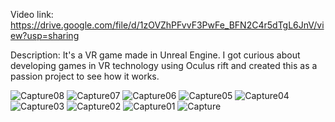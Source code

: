 Video link:
https://drive.google.com/file/d/1zOVZhPFvvF3PwFe_BFN2C4r5dTgL6JnV/view?usp=sharing

Description:
It's a VR game made in Unreal Engine. 
I got curious about developing games in VR technology using Oculus rift and created this as a passion project to see how it works.

![Capture08](https://github.com/user-attachments/assets/5f1181e6-5fe7-4056-90ca-c88590504ff7)
![Capture07](https://github.com/user-attachments/assets/4753aef8-0fdf-4348-9443-c18b1cb4273d)
![Capture06](https://github.com/user-attachments/assets/b3d0d9ad-59eb-4066-84ed-332a5970a0b2)
![Capture05](https://github.com/user-attachments/assets/2453de0f-00b5-4855-8fb8-930fcebe369a)
![Capture04](https://github.com/user-attachments/assets/ed50ce7c-b007-4e9c-ae86-08311c987c32)
![Capture03](https://github.com/user-attachments/assets/9754365d-31fa-4da1-ac09-dee83b782ee8)
![Capture02](https://github.com/user-attachments/assets/f10ec42a-8891-44df-a79a-608c288a35de)
![Capture01](https://github.com/user-attachments/assets/2e9754b5-1c39-481e-be99-3de06c478dd8)
![Capture](https://github.com/user-attachments/assets/1699fe75-a157-4c5b-812f-b4a71ea7bd5a)
